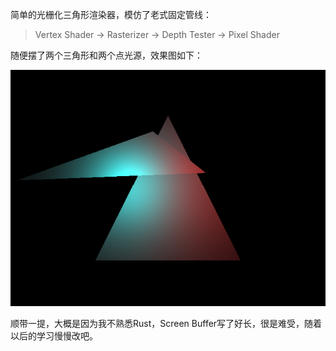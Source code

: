 简单的光栅化三角形渲染器，模仿了老式固定管线：

> Vertex Shader -> Rasterizer -> Depth Tester -> Pixel Shader

随便摆了两个三角形和两个点光源，效果图如下：

![spl_raster](./../docs/pics/02_spl_raster.png)

顺带一提，大概是因为我不熟悉Rust，Screen Buffer写了好长，很是难受，随着以后的学习慢慢改吧。
